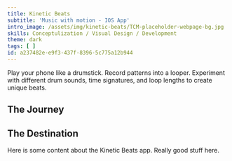 ```yaml
---
title: Kinetic Beats
subtitle: 'Music with motion - IOS App'
intro_image: /assets/img/kinetic-beats/TCM-placeholder-webpage-bg.jpg
skills: Conceptulization / Visual Design / Development
theme: dark
tags: [ ]
id: a237482e-e9f3-437f-8396-5c775a12b944
---
```



Play your phone like a drumstick. Record patterns into a looper. Experiment with different drum sounds, time signatures, and loop lengths to create unique beats.

## The Journey 

## The Destination
Here is some content about the Kinetic Beats app. Really good stuff here.
